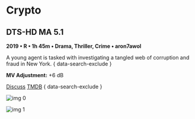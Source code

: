 # Crypto

## DTS-HD MA 5.1

**2019 • R • 1h 45m • Drama, Thriller, Crime • aron7awol**

A young agent is tasked with investigating a tangled web of corruption and fraud in New York.
{ data-search-exclude }

**MV Adjustment:** +6 dB

[Discuss](https://www.avsforum.com/threads/bass-eq-for-filtered-movies.2995212/post-58182836)  [TMDB](567733)
{ data-search-exclude }

![img 0](https://i.imgur.com/zjo902P.jpg)

![img 1](https://i.imgur.com/kM0ivPR.png)

